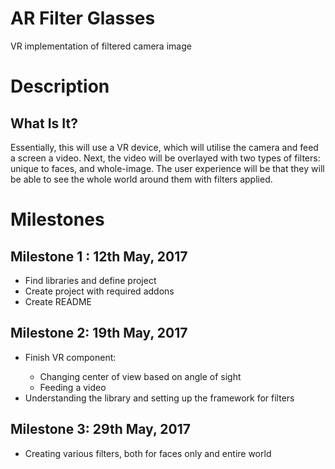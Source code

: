 # AR Filter Glasses
VR implementation of filtered camera image
<h1>Description </h1>
<h2>What Is It? </h2>
<p>Essentially, this will use a VR device, which will utilise the camera and feed a screen a video. Next, the video will be overlayed with two types of filters: unique to faces, and whole-image. The user experience will be that they will be able to see the whole world around them with filters applied. </p>
<h1>Milestones</h1>
<h2>Milestone 1 : 12th May, 2017</h2>
<ul>
<li>Find libraries and define project</li>
<li>Create project with required addons</li>
<li>Create README</li>
</ul>
<h2>Milestone 2: 19th May, 2017</h2>
<ul>
<li>Finish VR component: </li>
<ul>
<li>Changing center of view based on angle of sight </li>
<li>Feeding a video </li>
</ul>
<li>Understanding the library and setting up the framework for filters</li>
</ul>
<h2>Milestone 3: 29th May, 2017</h2>
<ul>
<li>Creating various filters, both for faces only and entire world </li>
</ul>
